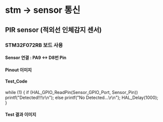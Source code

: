 # stm -> sensor 통신

## PIR sensor (적외선 인체감지 센서)
### STM32F072RB 보드 사용
#### Sensor 연결 : PA9 <-> D8번 Pin
#### Pinout 이미지
#### Test_Code
while (1)
  {
	  if (HAL_GPIO_ReadPin(Sensor_GPIO_Port, Sensor_Pin))
		  printf("Detected!!!\r\n");
	  else
		  printf("No Detected...\r\n");
	  HAL_Delay(1000);
  }
#### Test 결과 이미지
